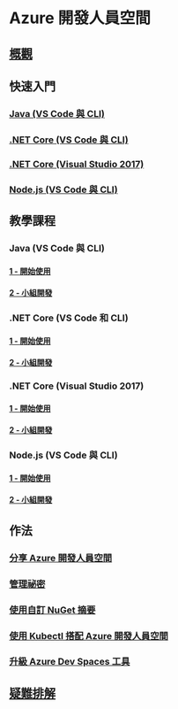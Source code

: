 # Azure 開發人員空間
## [概觀](index.yml)

## 快速入門
### [Java (VS Code 與 CLI)](quickstart-java.md)
### [.NET Core (VS Code 與 CLI)](quickstart-netcore.md)
### [.NET Core (Visual Studio 2017)](quickstart-netcore-visualstudio.md)
### [Node.js (VS Code 與 CLI)](quickstart-nodejs.md)

## 教學課程
### Java (VS Code 與 CLI)
#### [1 - 開始使用](get-started-java.md)
#### [2 - 小組開發](team-development-java.md)
### .NET Core (VS Code 和 CLI)
#### [1 - 開始使用](get-started-netcore.md)
#### [2 - 小組開發](team-development-netcore.md)
### .NET Core (Visual Studio 2017)
#### [1 - 開始使用](get-started-netcore-visualstudio.md)
#### [2 - 小組開發](team-development-netcore-visualstudio.md)
### Node.js (VS Code 與 CLI)
#### [1 - 開始使用](get-started-nodejs.md)
#### [2 - 小組開發](team-development-nodejs.md)

## 作法
### [分享 Azure 開發人員空間](how-to/share-dev-spaces.md)
### [管理祕密](how-to/manage-secrets.md)
### [使用自訂 NuGet 摘要](how-to/use-custom-nuget-feed.md)
### [使用 Kubectl 搭配 Azure 開發人員空間](how-to/use-kubectl-with-azure-dev-spaces.md)
### [升級 Azure Dev Spaces 工具](how-to/upgrade-tools.md)

## [疑難排解](troubleshooting.md)




